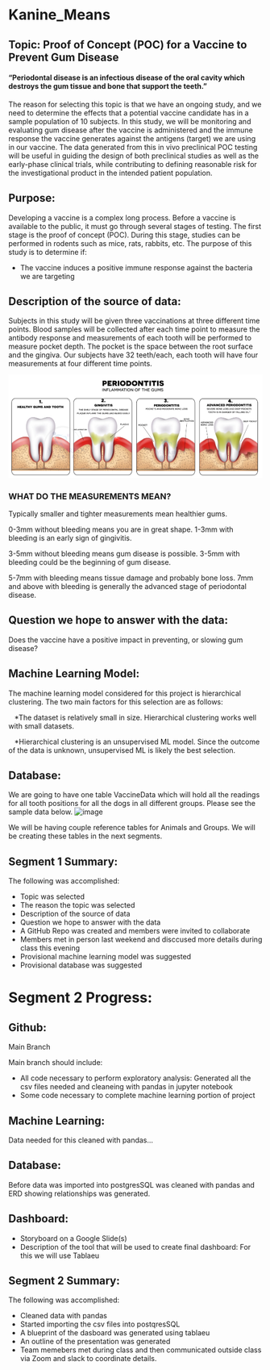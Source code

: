 # Kanine_Means
## Topic: Proof of Concept (POC) for a Vaccine to Prevent Gum Disease
#### “Periodontal disease is an infectious disease of the oral cavity which destroys the gum tissue and bone that support the teeth.”

The reason for selecting this topic is that we have an ongoing study, and we need to determine the effects that a potential vaccine candidate has in a sample population of 10 subjects. In this study, we will be monitoring and evaluating gum disease after the vaccine is administered and the immune response the vaccine generates against the antigens (target) we are using in our vaccine.
The data generated from this in vivo preclinical POC testing will be useful in guiding the design of both preclinical studies as well as the early-phase clinical trials, while contributing to defining reasonable risk for the investigational product in the intended patient population.


## Purpose:
Developing a vaccine is a complex long process. Before a vaccine is available to the public, it must go through several stages of testing. The first stage is the proof of concept (POC). During this stage, studies can be performed in rodents such as mice, rats, rabbits, etc.
The purpose of this study is to determine if:
* The vaccine induces a positive immune response against the bacteria we are targeting 

## Description of the source of data:
Subjects in this study will be given three vaccinations at three different time points. Blood samples will be collected after each time point to measure the antibody response and measurements of each tooth will be performed to measure pocket depth. The pocket is the space between the root surface and the gingiva. Our subjects have 32 teeth/each, each tooth will have four measurements at four different time points.

![pic2.png](https://github.com/LucyPill/Kanine_Means/blob/main/Images/pic2.png)

### WHAT DO THE MEASUREMENTS MEAN?
Typically smaller and tighter measurements mean healthier gums. 

0-3mm without bleeding means you are in great shape. 
1-3mm with bleeding is an early sign of gingivitis. 

3-5mm without bleeding means gum disease is possible.
3-5mm with bleeding could be the beginning of gum disease.

5-7mm with bleeding means tissue damage and probably bone loss.
7mm and above with bleeding is generally the advanced stage of periodontal disease. 

## Question we hope to answer with the data:
Does the vaccine have a positive impact in preventing, or slowing gum disease?

## Machine Learning Model: 
The machine learning model considered for this project is hierarchical clustering.  The two main factors for this selection are as follows:

&nbsp;&nbsp;&nbsp;*The dataset is relatively small in size. Hierarchical clustering works well with small datasets.

&nbsp;&nbsp;&nbsp;*Hierarchical clustering is an unsupervised ML model.  Since the outcome of the data is unknown, unsupervised ML is likely the best selection.

## Database:
We are going to have one table VaccineData which will hold all the readings for all tooth positions for all the dogs in all different groups. Please see the sample data below.
![image](https://user-images.githubusercontent.com/56806834/167991483-49d85ab4-cedb-4835-a0a0-14b305a760b6.png)

We will be having couple reference tables for Animals and Groups. We will be creating these tables in the next segments.


## Segment 1 Summary:
The following was accomplished:
* Topic was selected
* The reason the topic was selected
* Description of the source of data
* Question we hope to answer with the data
* A GitHub Repo was created and members were invited to collaborate
* Members met in person last weekend and disccused more details during class this evening
* Provisional machine learning model was suggested
* Provisional database was suggested 

# Segment 2 Progress:

## Github:
Main Branch

Main branch should include:
* All code necessary to perform exploratory analysis: Generated all the csv files needed and cleaneing with pandas in jupyter notebook
* Some code necessary to complete machine learning portion of project 

## Machine Learning:
Data needed for this cleaned with pandas...

## Database: 
Before data was imported into postgresSQL was cleaned with pandas and ERD showing relationships was generated.

## Dashboard:
* Storyboard on a Google Slide(s)
* Description of the tool that will be used to create final dashboard: For this we will use Tablaeu 

## Segment 2 Summary:
The following was accomplished:
* Cleaned data with pandas
* Started importing the csv files into postqresSQL 
* A blueprint of the dasboard was generated using tablaeu 
* An outline of the presentation was generated
* Team memebers met during class and then communicated outside class via Zoom and slack to coordinate details.

